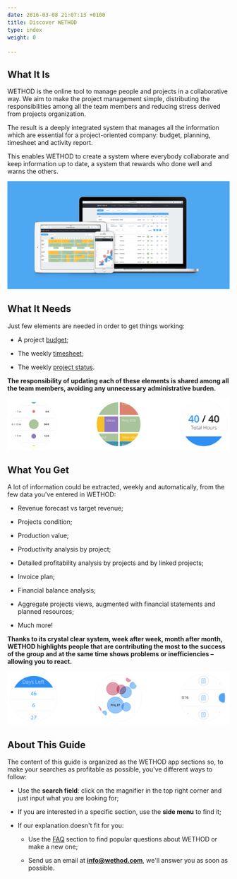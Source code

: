 ```yaml
---
date: 2016-03-08 21:07:13 +0100
title: Discover WETHOD
type: index
weight: 0

---
```

## What It Is

WETHOD is the online tool to manage people and projects in a collaborative way. We aim to make the project management simple, distributing the responsibilities among all the team members and reducing stress derived from projects organization.

The result is a deeply integrated system that manages all the information which are essential for a project-oriented company: budget, planning, timesheet and activity report.

This enables WETHOD to create a system where everybody collaborate and keep information up to date, a system that rewards who done well and warns the others.

![](/uploads/2017/05/25/wethod-banner-1.png)

## What It Needs

Just few elements are needed in order to get things working:

* A project [budget](/budget/index);

* The weekly [timesheet](/friday/index/#timesheet);

* The weekly [project status](/friday/index/#project-status).

**The responsibility of updating each of these elements is shared among all the team members, avoiding any unnecessary administrative burden.**

![](/uploads/2017/05/25/space-banner-1.png)

## What You Get

A lot of information could be extracted, weekly and automatically, from the few data you've entered in WETHOD:

* Revenue forecast vs target revenue;

* Projects condition;

* Production value;

* Productivity analysis by project;

* Detailed profitability analysis by projects and by linked projects;

* Invoice plan;

* Financial balance analysis;

* Aggregate projects views, augmented with financial statements and planned resources;

* Much more!

**Thanks to its crystal clear system, week after week, month after month, WETHOD highlights people that are contributing the most to the success of the group and at the same time shows problems or inefficiencies – allowing you to react.**

![](/uploads/2017/05/25/space-banner-2.png)

## About This Guide

The content of this guide is organized as the WETHOD app sections so, to make your searches as profitable as possible, you've different ways to follow:

* Use the **search field**: click on the magnifier in the top right corner and just input what you are looking for;

* If you are interested in a specific section, use the **side menu** to find it;

* If our explanation doesn't fit for you:

	* Use the [FAQ](/faq/index) section to find popular questions about WETHOD or make a new one;

	* Send us an email at **info@wethod.com**, we'll answer you as soon as possible.